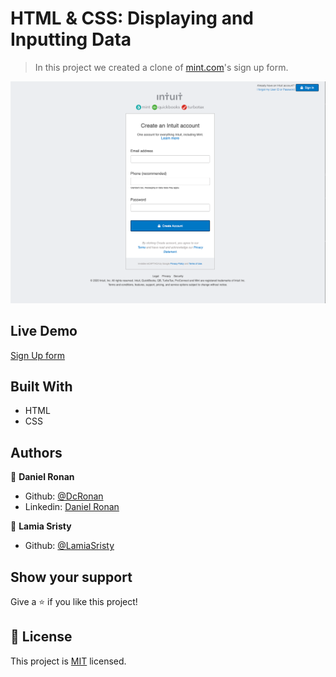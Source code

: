 # HTML & CSS: Displaying and Inputting Data

> In this project we created a clone of [mint.com](https://www.mint.com/)'s sign up form.

<img src="images/sign-up-page.png">

## Live Demo

[Sign Up form](https://raw.githack.com/DcRonan/Sign-Up-Form/feature1/index.html)

## Built With

- HTML
- CSS

## Authors

👤 **Daniel Ronan**

- Github: [@DcRonan](https://github.com/DcRonan)
- Linkedin: [Daniel Ronan](https://www.linkedin.com/in/danronan10/)

👤 **Lamia Sristy**

- Github: [@LamiaSristy](https://github.com/LamiaSristy)

## Show your support

Give a ⭐️ if you like this project!

## 📝 License

This project is [MIT](lic.url) licensed.
